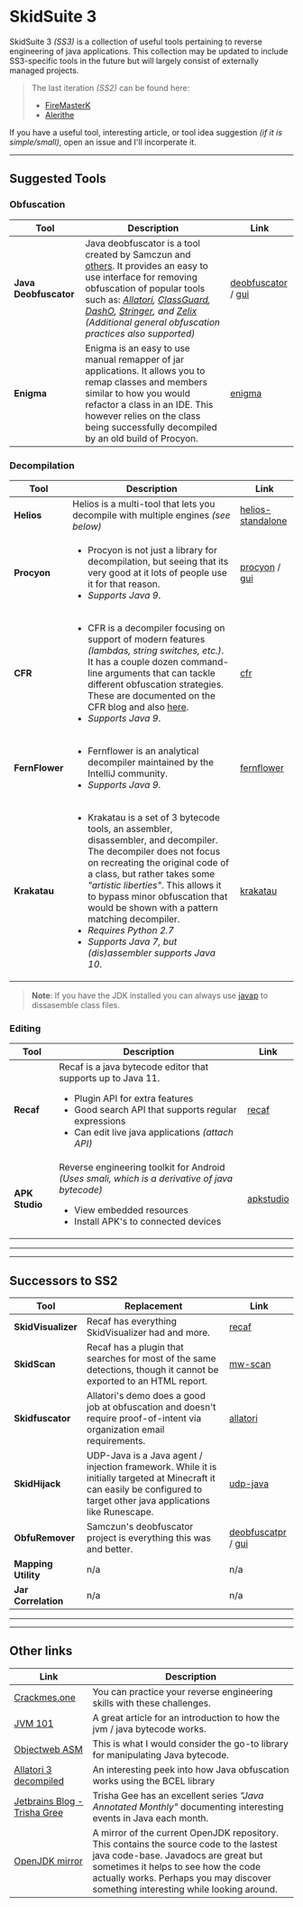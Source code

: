 # SkidSuite 3

SkidSuite 3  _(SS3)_ is a collection of useful tools pertaining to reverse engineering of java applications. This collection may be updated to include SS3-specific tools in the future but will largely consist of externally managed projects.  

> The last iteration _(SS2)_ can be found here:
> * [FireMasterK](https://github.com/FireMasterK/SkidSuite2-Latest) 
> * [Alerithe](https://github.com/Alerithe/SkidSuite2)

If you have a useful tool, interesting article, or tool idea suggestion _(if it is simple/small)_, open an issue and I'll incorperate it.

***

## Suggested Tools

### Obfuscation

| Tool  | Description  | Link |
|-------|--------------|------|
| **Java Deobfuscator**  | Java deobfuscator is a tool created by Samczun and [others](https://github.com/java-deobfuscator/deobfuscator/graphs/contributors). It provides an easy to use interface for removing obfuscation of popular tools such as: _[Allatori](http://www.allatori.com/), [ClassGuard](https://www.zenofx.com/classguard/), [DashO](https://www.preemptive.com/products/dasho/overview), [Stringer](https://jfxstore.com/stringer/), and [Zelix](https://www.zelix.com/) (Additional general obfuscation practices also supported)_ |  [deobfuscator](https://github.com/java-deobfuscator/deobfuscator) / [gui](https://github.com/java-deobfuscator/deobfuscator-gui)  |
| **Enigma** | Enigma is an easy to use manual remapper of jar applications. It allows you to remap classes and members similar to how you would refactor a class in an IDE. This however relies on the class being successfully decompiled by an old build of Procyon. | [enigma](https://www.cuchazinteractive.com/enigma/) |

### Decompilation

| Tool  | Description  | Link |
|-------|--------------|------|
| **Helios** | Helios is a multi-tool that lets you decompile with multiple engines _(see below)_ | [helios-standalone](https://github.com/helios-decompiler/standalone-app)
| **Procyon** | <ul><li>Procyon is not just a library for decompilation, but seeing that its very good at it lots of people use it for that reason.</li><li> _Supports Java 9_.</li></ul>  | [procyon](https://bitbucket.org/mstrobel/procyon/src/default/) / [gui](https://github.com/deathmarine/Luyten) |
| **CFR** | <ul><li>CFR is a decompiler focusing on support of modern features _(lambdas, string switches, etc.)_. It has a couple dozen command-line arguments that can tackle different obfuscation strategies. These are documented on the CFR blog and also [here](https://col-e.github.io/Recaf/cfr.html).</li><li>_Supports Java 9_.</li></ul> | [cfr](http://www.benf.org/other/cfr/) |
| **FernFlower** | <ul><li>Fernflower is an analytical decompiler maintained by the IntelliJ community.</li><li>_Supports Java 9_.</li></ul> | [fernflower](https://github.com/JetBrains/intellij-community/tree/master/plugins/java-decompiler/engine) |
| **Krakatau** | <ul><li>Krakatau is a set of 3 bytecode tools, an assembler, disassembler, and decompiler. The decompiler does not focus on recreating the original code of a class, but rather takes some _"artistic liberties"_. This allows it to bypass minor obfuscation that would be shown with a pattern matching decompiler. </li><li>_Requires Python 2.7_</li><li>_Supports Java 7, but (dis)assembler supports Java 10_.</li></ul> | [krakatau](https://github.com/Storyyeller/Krakatau) |

> **Note**: If you have the JDK installed you can always use [javap](https://docs.oracle.com/javase/8/docs/technotes/tools/windows/javap.html) to dissasemble class files.

### Editing

| Tool  | Description  | Link |
|-------|--------------|------|
| **Recaf** | Recaf is a java bytecode editor that supports up to Java 11. <ul><li>Plugin API for extra features</li><li>Good search API that supports regular expressions</li><li>Can edit live java applications _(attach API)_</li></ul> | [recaf](https://github.com/Col-E/Recaf) |
| **APK Studio** | Reverse engineering toolkit for Android _(Uses smali, which is a derivative of java bytecode)_ <ul><li>View embedded resources</li><li>Install APK's to connected devices</li></ul> | [apkstudio](https://github.com/vaibhavpandeyvpz/apkstudio)

***

***

## Successors to SS2

| Tool  | Replacement  | Link |
|-------|--------------|------|
| **SkidVisualizer** | Recaf has everything SkidVisualizer had and more. | [recaf](https://github.com/Col-E/Recaf) |
| **SkidScan** | Recaf has a plugin that searches for most of the same detections, though it cannot be exported to an HTML report. | [mw-scan](https://github.com/Col-E/Recaf-plugin-workspace/releases/tag/example-mal-scan) |
| **Skidfuscator** | Allatori's demo does a good job at obfuscation and doesn't require proof-of-intent via organization email requirements. | [allatori](http://www.allatori.com/) |
| **SkidHijack** | UDP-Java is a Java agent / injection framework. While it is initially targeted at Minecraft it can easily be configured to target other java applications like Runescape. | [udp-java](https://github.com/UnknownDetectionParty/UDP-Java/) | 
| **ObfuRemover** | Samczun's deobfuscator project is everything this was and better. | [deobfuscatpr](https://github.com/java-deobfuscator/deobfuscator) / [gui](https://github.com/java-deobfuscator/deobfuscator-gui) |
| **Mapping Utility** | n/a | n/a |
| **Jar Correlation** | n/a | n/a |

***

***

## Other links

| Link  | Description |
|-------|-------------|
| [Crackmes.one](https://crackmes.one/lasts) | You can practice your reverse engineering skills with these challenges. |
| [JVM 101](https://blog.takipi.com/jvm-architecture-101-get-to-know-your-virtual-machine/) | A great article for an introduction to how the jvm / java bytecode works. |
| [Objectweb ASM](https://asm.ow2.io/) | This is what I would consider the go-to library for manipulating Java bytecode. |
| [Allatori 3 decompiled](https://github.com/netindev/Allatori-v3.0) | An interesting peek into how Java obfuscation works using the BCEL library |
| [Jetbrains Blog - Trisha Gree](https://blog.jetbrains.com/idea/author/trishagee/) | Trisha Gee has an excellent series _"Java Annotated Monthly"_ documenting interesting events in Java each month. |
| [OpenJDK mirror](https://github.com/md-5/OpenJDK) | A mirror of the current OpenJDK repository. This contains the source code to the lastest java code-base. Javadocs are great but sometimes it helps to see how the code actually works. Perhaps you may discover something interesting while looking around. |
